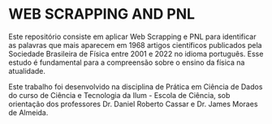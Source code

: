 # WEB SCRAPPING AND PNL
Este repositório consiste em aplicar Web Scrapping e PNL para identificar as palavras que mais aparecem em 1968 artigos científicos publicados pela Sociedade Brasileira de Física entre 2001 e 2022 no idioma português. Esse estudo é fundamental para a compreensão sobre o ensino da física na atualidade.

Este trabalho foi desenvolvido na disciplina de Prática em Ciência de Dados do curso de Ciência e Tecnologia da Ilum - Escola de Ciência, sob orientação dos professores Dr. Daniel Roberto Cassar e Dr. James Moraes de Almeida.
